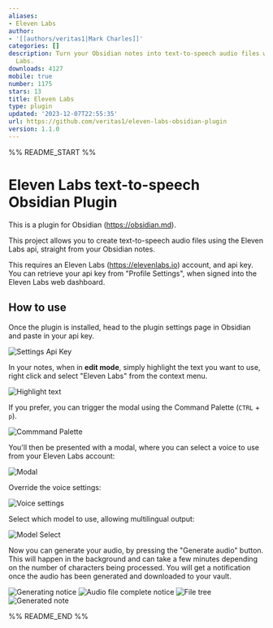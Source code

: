 ```yaml
---
aliases:
- Eleven Labs
author:
- '[[authors/veritas1|Mark Charles]]'
categories: []
description: Turn your Obsidian notes into text-to-speech audio files with Eleven
  Labs.
downloads: 4127
mobile: true
number: 1175
stars: 13
title: Eleven Labs
type: plugin
updated: '2023-12-07T22:55:35'
url: https://github.com/veritas1/eleven-labs-obsidian-plugin
version: 1.1.0
---
```


%% README_START %%

# Eleven Labs text-to-speech Obsidian Plugin

This is a plugin for Obsidian (https://obsidian.md).

This project allows you to create text-to-speech audio files using the Eleven Labs api, straight from your Obsidian notes.

This requires an Eleven Labs (https://elevenlabs.io) account, and api key. You can retrieve your api key from "Profile Settings", when signed into the Eleven Labs web dashboard.

## How to use

Once the plugin is installed, head to the plugin settings page in Obsidian and paste in your api key.

![Settings Api Key](https://raw.githubusercontent.com/veritas1/eleven-labs-obsidian-plugin/HEAD//images/image9.png)

In your notes, when in **edit mode**, simply highlight the text you want to use, right click and select "Eleven Labs" from the context menu.

![Highlight text](https://raw.githubusercontent.com/veritas1/eleven-labs-obsidian-plugin/HEAD//images/image2.png)

If you prefer, you can trigger the modal using the Command Palette (`CTRL` + `p`).

![Commmand Palette](https://raw.githubusercontent.com/veritas1/eleven-labs-obsidian-plugin/HEAD//images/command-palette.png)

You'll then be presented with a modal, where you can select a voice to use from your Eleven Labs account:

![Modal](https://raw.githubusercontent.com/veritas1/eleven-labs-obsidian-plugin/HEAD//images/image3.png)

Override the voice settings:

![Voice settings](https://raw.githubusercontent.com/veritas1/eleven-labs-obsidian-plugin/HEAD//images/image4.png)

Select which model to use, allowing multilingual output:

![Model Select](https://raw.githubusercontent.com/veritas1/eleven-labs-obsidian-plugin/HEAD//images/model-select.png)

Now you can generate your audio, by pressing the "Generate audio" button. This will happen in the background and can take a few minutes depending on the number of characters being processed. You will get a notification once the audio has been generated and downloaded to your vault.

![Generating notice](https://raw.githubusercontent.com/veritas1/eleven-labs-obsidian-plugin/HEAD//images/image5.png)
![Audio file complete notice](https://raw.githubusercontent.com/veritas1/eleven-labs-obsidian-plugin/HEAD//images/image6.png)
![File tree](https://raw.githubusercontent.com/veritas1/eleven-labs-obsidian-plugin/HEAD//images/image7.png)
![Generated note](https://raw.githubusercontent.com/veritas1/eleven-labs-obsidian-plugin/HEAD//images/image8.png)


%% README_END %%